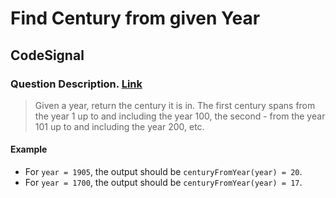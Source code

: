 # Find Century from given Year

## CodeSignal

### Question Description. [Link](https://app.codesignal.com/arcade/intro/level-1/egbueTZRRL5Mm4TXN/description)

> Given a year, return the century it is in. The first century spans from the year 1 up to and including the year 100, the second - from the year 101 up to and including the year 200, etc.

#### Example

- For `year = 1905`, the output should be `centuryFromYear(year) = 20`.
- For `year = 1700`, the output should be `centuryFromYear(year) = 17`.